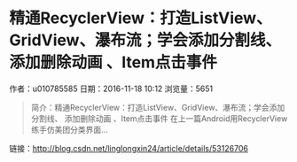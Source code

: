 # 精通RecyclerView：打造ListView、GridView、瀑布流；学会添加分割线、 添加删除动画 、Item点击事件
作者：u010785585
日期：2016-11-18 10:12
浏览量：5651
> 简介：精通RecyclerView：打造ListView、GridView、瀑布流；学会添加分割线、 添加删除动画 、Item点击事件
  在上一篇Android用RecyclerView练手仿美团分类界面...

 链接：http://blog.csdn.net/linglongxin24/article/details/53126706
